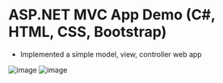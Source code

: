 # ASP.NET MVC App Demo (C#, HTML, CSS, Bootstrap)
- Implemented a simple model, view, controller web app

![image](https://user-images.githubusercontent.com/60242731/187288267-7e771567-e7de-41df-9137-701b9163df71.png)
![image](https://user-images.githubusercontent.com/60242731/187288379-bea049f3-91ac-4454-9a64-bda25b6fe9f4.png)
